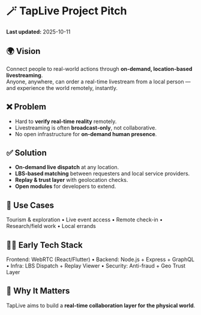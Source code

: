 # 🪄 TapLive Project Pitch

**Last updated:** 2025-10-11

## 🌍 Vision
Connect people to real-world actions through **on-demand, location-based livestreaming**.  
Anyone, anywhere, can order a real-time livestream from a local person — and experience the world remotely, instantly.

## ❌ Problem
- Hard to **verify real-time reality** remotely.
- Livestreaming is often **broadcast-only**, not collaborative.
- No open infrastructure for **on-demand human presence**.

## ✅ Solution
- **On-demand live dispatch** at any location.
- **LBS-based matching** between requesters and local service providers.
- **Replay & trust layer** with geolocation checks.
- **Open modules** for developers to extend.

## 🧭 Use Cases
Tourism & exploration • Live event access • Remote check-in • Research/field work • Local errands

## 🧑‍💻 Early Tech Stack
Frontend: WebRTC (React/Flutter) • Backend: Node.js + Express + GraphQL • Infra: LBS Dispatch + Replay Viewer • Security: Anti-fraud + Geo Trust Layer

## 🚀 Why It Matters
TapLive aims to build a **real-time collaboration layer for the physical world**.
